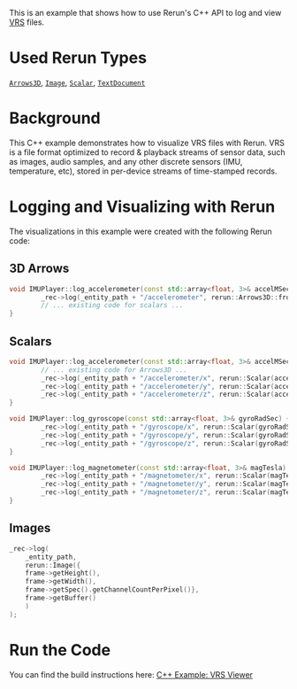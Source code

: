 <!--[metadata]
title = "VRS Viewer"
source = "https://github.com/rerun-io/cpp-example-vrs"
tags = ["2D", "3D", "vrs", "viewer", "C++"]
thumbnail = "https://static.rerun.io/vrs-viewer/28da92ebc2f0bccd5cf904314d2f8b0b0c45c879/480w.png"
thumbnail_dimensions = [480, 480]
-->
[//]: # (> VRS is a file format optimized to record & playback streams of sensor data, such as images, audio samples, and any other discrete sensors &#40;IMU, temperature, etc&#41;, stored in per-device streams of time-stamped records.)

[//]: # (You can find the example at <https://github.com/rerun-io/cpp-example-vrs>.)

<picture>
  <img src="https://static.rerun.io/cpp-example-vrs/c765460d4448da27bb9ee2a2a15f092f82a402d2/full.png" alt="">
  <source media="(max-width: 480px)" srcset="https://static.rerun.io/cpp-example-vrs/c765460d4448da27bb9ee2a2a15f092f82a402d2/480w.png">
  <source media="(max-width: 768px)" srcset="https://static.rerun.io/cpp-example-vrs/c765460d4448da27bb9ee2a2a15f092f82a402d2/768w.png">
  <source media="(max-width: 1024px)" srcset="https://static.rerun.io/cpp-example-vrs/c765460d4448da27bb9ee2a2a15f092f82a402d2/1024w.png">
</picture>

This is an example that shows how to use Rerun's C++ API to log and view [VRS](https://github.com/facebookresearch/vrs) files.


# Used Rerun Types

[`Arrows3D`](https://www.rerun.io/docs/reference/types/archetypes/arrows3d), [`Image`](https://www.rerun.io/docs/reference/types/archetypes/image), [`Scalar`](https://www.rerun.io/docs/reference/types/archetypes/scalar), [`TextDocument`](https://www.rerun.io/docs/reference/types/archetypes/text_document)

# Background
This C++ example demonstrates how to visualize VRS files with Rerun. 
VRS is a file format optimized to record & playback streams of sensor data, such as images, audio samples, and any other discrete sensors (IMU, temperature, etc), stored in per-device streams of time-stamped records. 

# Logging and Visualizing with Rerun

The visualizations in this example were created with the following Rerun code:

## 3D Arrows
```cpp
void IMUPlayer::log_accelerometer(const std::array<float, 3>& accelMSec2) {
        _rec->log(_entity_path + "/accelerometer", rerun::Arrows3D::from_vectors({accelMSec2}));
        // ... existing code for scalars ...
}
```

## Scalars 
```cpp
void IMUPlayer::log_accelerometer(const std::array<float, 3>& accelMSec2) {
        // ... existing code for Arrows3D ...
        _rec->log(_entity_path + "/accelerometer/x", rerun::Scalar(accelMSec2[0]));
        _rec->log(_entity_path + "/accelerometer/y", rerun::Scalar(accelMSec2[1]));
        _rec->log(_entity_path + "/accelerometer/z", rerun::Scalar(accelMSec2[2]));
}
```

```cpp
void IMUPlayer::log_gyroscope(const std::array<float, 3>& gyroRadSec) {
        _rec->log(_entity_path + "/gyroscope/x", rerun::Scalar(gyroRadSec[0]));
        _rec->log(_entity_path + "/gyroscope/y", rerun::Scalar(gyroRadSec[1]));
        _rec->log(_entity_path + "/gyroscope/z", rerun::Scalar(gyroRadSec[2]));
}
```

```cpp
void IMUPlayer::log_magnetometer(const std::array<float, 3>& magTesla) {
        _rec->log(_entity_path + "/magnetometer/x", rerun::Scalar(magTesla[0]));
        _rec->log(_entity_path + "/magnetometer/y", rerun::Scalar(magTesla[1]));
        _rec->log(_entity_path + "/magnetometer/z", rerun::Scalar(magTesla[2]));
}
```

## Images
```cpp
_rec->log(
    _entity_path,
    rerun::Image({
    frame->getHeight(),
    frame->getWidth(),
    frame->getSpec().getChannelCountPerPixel()},
    frame->getBuffer()
    )
);
```

# Run the Code
You can find the build instructions here: [C++ Example: VRS Viewer](https://github.com/rerun-io/cpp-example-vrs)
